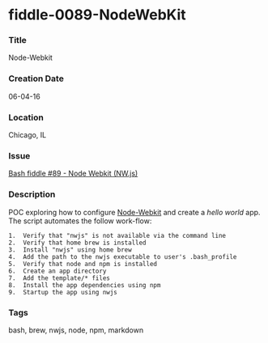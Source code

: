 fiddle-0089-NodeWebKit
======

### Title

Node-Webkit


### Creation Date

06-04-16


### Location

Chicago, IL


### Issue

[Bash fiddle #89 - Node Webkit (NW.js)](https://github.com/bradyhouse/house/issues/9)


### Description

POC exploring how to configure [Node-Webkit](http://nwjs.io/) and create a _hello world_ app.  The script automates
the follow work-flow:

    1.  Verify that "nwjs" is not available via the command line
    2.  Verify that home brew is installed
    3.  Install "nwjs" using home brew
    4.  Add the path to the nwjs executable to user's .bash_profile
    5.  Verify that node and npm is installed
    6.  Create an app directory
    7.  Add the template/* files
    8.  Install the app dependencies using npm
    9.  Startup the app using nwjs

### Tags

bash, brew, nwjs, node, npm, markdown

